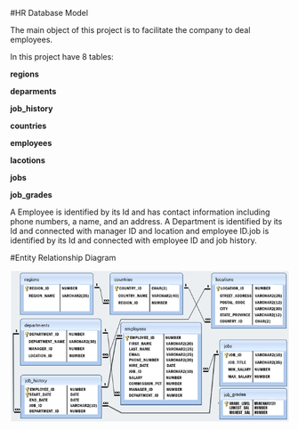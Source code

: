 #HR Database Model

The main object of this project is to facilitate the company to deal employees. 

In this project have 8 tables:

**regions** 

**deparments**

**job_history**

**countries**

**employees**

**lacotions**

**jobs**

**job_grades**

A Employee is identified by its Id and has contact information including  phone numbers, a name, and an address.
A Department is identified by its Id and connected with manager ID and location and employee ID.job is identified by its Id and connected with employee ID and job history.

#Entity Relationship Diagram

![](database-model-hr-new.gif)
